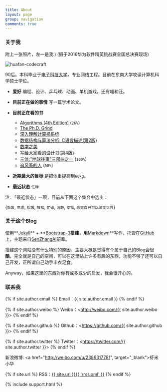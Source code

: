 ```yaml
---
title: About
layout: page
group: navigation
comments: true
---
```


### 关于我
附上一张照片，左一是我:)  (摄于2016华为软件精英挑战赛全国总决赛现场)

![huafan-codecraft](https://cl.ly/1x261c1I0N29/mmexport1467890508575.jpg)

90后。本科毕业于[电子科技大学](http://www.uestc.edu.cn/)，专业网络工程。目前在东南大学攻读计算机科学硕士学位。

- **爱好** 编程、设计、乒乓球、动画、单机游戏。还有喵和汪。
- **目前正在做的事情** 写一篇学术论文。
- **目前正在看的书**
  - [Algorithms (4th Edition)](https://www.amazon.cn/%E7%AE%97%E6%B3%95-%E5%A1%9E%E5%A5%87%E5%A8%81%E5%85%8B-%E9%9F%A6%E6%81%A9/dp/B01DN6FIRM/ref=sr_1_1?ie=UTF8&qid=1472738405&sr=8-1&keywords=Algorithms) (`26%`)
  - [The Ph.D. Grind](https://book.douban.com/subject/11505704/)
  - [深入理解计算机系统](https://book.douban.com/subject/1230413/)
  - [数据结构与算法分析: C语言描述(第2版)](https://book.douban.com/subject/1139426/)
  - [数学之美](https://book.douban.com/subject/10750155/)
  - [写给大家看的设计书(第4版)](http://www.ituring.com.cn/book/1757)
  - [三体:"地球往事"三部曲之一](https://book.douban.com/subject/2567698/) (`100%`)
  - [追风筝的人](https://book.douban.com/subject/1770782/) (`50%`)


- **近期最大的目标** 是把体重提高到`60kg`。
- **最近状态** `忙碌`

注:  「最近状态」一项，目前从下面这个集合中选出：

{`颓废`, `焦虑`, `松懈`, `放松`, `忙碌`, `沉静`, `幸福`,  `感觉自己可以改变世界`}

### 关于这个Blog
使用**[Jekyll](https://jekyllrb.com/)** + **[Bootstrap-3](http://v3.bootcss.com/)**搭建，用**[Markdown](http://sspai.com/25137)**写作，托管在[GitHub](https://github.com/mioopoi/mioopoi.github.io)上，主题来自[SenZhangAI](https://github.com/SenZhangAI/senzhangai.github.com)前辈。

搭建这个网站没有什么特别的原因。主要大概是觉得有个属于自己的Blog会很**酷**，完全就是自己的空间，可以在这里贴上许多有趣的东西，功能不够了还可以自己开发，正所谓自己动手丰衣足食。

Anyway，如果这里的东西对你有或多或少的启发，我会很开心的。


### 联系我

{% if site.author.email %}
Email：{{ site.author.email }}
{% endif %}

{% if site.author.weibo %}
Weibo：<http://weibo.com/{{ site.author.weibo }}>
{% endif %}

{% if site.author.github %}
Github：<https://github.com/{{ site.author.github }}>
{% endif %}

{% if site.author.twitter %}
Twitter：<https://twitter.com/{{ site.author.twitter }}>
{% endif %}

新浪微博: <a href="http://weibo.com/u/2386317781", target="_blank">虾米小华</a>

{% if site.url %}
RSS：[{{ site.url }}{{ '/rss.xml' }}](/rss.xml)
{% endif %}

{% include support.html %}
